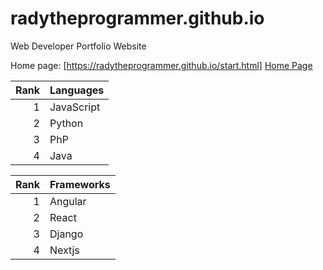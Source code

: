 # radytheprogrammer.github.io
Web Developer Portfolio Website

Home page: [https://radytheprogrammer.github.io/start.html]
[Home Page](radytheprogrammer.github.io/start.html)

| Rank | Languages |
|-----:|---------------|
|     1|  JavaScript   |
|     2|    Python     |
|     3|    PhP        |
|     4|    Java       |



| Rank | Frameworks |
|-----:|---------------|
|     1|  Angular      |
|     2|    React      |
|     3|    Django     |
|     4|    Nextjs     |
